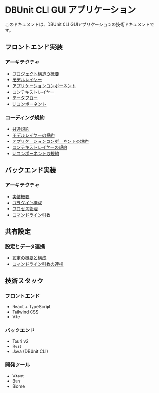 # DBUnit CLI GUI アプリケーション

このドキュメントは、DBUnit CLI GUIアプリケーションの技術ドキュメントです。

## フロントエンド実装

### アーキテクチャ
- [プロジェクト構造の概要](frontend/architecture/01-overview.md)
- [モデルレイヤー](frontend/architecture/02-model-layer.md)
- [アプリケーションコンポーネント](frontend/architecture/03-app-components.md)
- [コンテキストレイヤー](frontend/architecture/04-context-layer.md)
- [データフロー](frontend/architecture/05-data-flow.md)
- [UIコンポーネント](frontend/architecture/06-ui-components.md)

### コーディング規約
- [共通規約](frontend/standards/01-overview.md)
- [モデルレイヤーの規約](frontend/standards/02-model-standards.md)
- [アプリケーションコンポーネントの規約](frontend/standards/03-app-standards.md)
- [コンテキストレイヤーの規約](frontend/standards/04-context-standards.md)
- [UIコンポーネントの規約](frontend/standards/05-ui-standards.md)

## バックエンド実装

### アーキテクチャ
- [実装概要](backend/01-overview.md)
- [プラグイン構成](backend/02-plugins.md)
- [プロセス管理](backend/03-process.md)
- [コマンドライン引数](backend/04-cli.md)

## 共有設定

### 設定とデータ連携
- [設定の概要と構成](shared/01-configuration.md)
- [コマンドライン引数の連携](shared/02-cli-parameters.md)

## 技術スタック

### フロントエンド
- React + TypeScript
- Tailwind CSS
- Vite

### バックエンド
- Tauri v2
- Rust
- Java (DBUnit CLI)

### 開発ツール
- Vitest
- Bun
- Biome